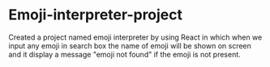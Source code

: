 # Emoji-interpreter-project
Created a project named emoji interpreter by using React in which when we input any emoji in search box the name of emoji will be shown on screen and it display a message "emoji not found" if the emoji is not present.
